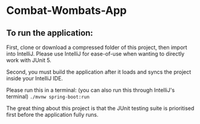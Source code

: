 # Combat-Wombats-App

## To run the application:
First, clone or download a compressed folder of this project,
  then import into IntelliJ.
  Please use IntelliJ for ease-of-use when wanting to directly work with JUnit 5.
  
Second, you must build the application after it loads and syncs the project inside your IntelliJ IDE.

Please run this in a terminal: (you can also run this through IntelliJ's terminal)
`./mvnw spring-boot:run`

The great thing about this project is that the JUnit testing suite is prioritised first before the application fully runs.

